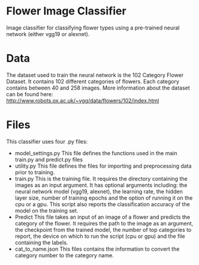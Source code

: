 # Flower Image Classifier
Image classifier for classifying flower types using a pre-trained neural network (either vgg19 or alexnet). 

# Data
The dataset used to train the neural network is the 102 Category Flower Dataset. It contains 102 different categories of flowers. Each category contains between 40 and 258 images. 
More information about the dataset can be found here: http://www.robots.ox.ac.uk/~vgg/data/flowers/102/index.html

# Files 
This classifier uses four .py files:
* model_settings.py
  This file defines the functions used in the main train.py and predict.py files
* utility.py 
This file defines the files for importing and preprocessing data prior to training. 
* train.py
This is the training file. It requires the directory containing the images as an input argument. It has optional arguments including: the neural network model (vgg19, alexnet), the learning rate, the hidden layer size, number of training epochs and the option of running it on the cpu or a gpu. 
This script also reports the classification accuracy of the model on the training set. 
* Predict
This file takes an input of an image of a flower and predicts the category of the flower. It requires the path to the image as an argument, the checkpoint from the trained model, the number of top categories to report, the device on which to run the script (cpu or gpu) and the file containing the labels. 
* cat_to_name.json 
This files contains the information to convert the category number to the category name. 
